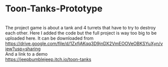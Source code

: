 # Toon-Tanks-Prototype
<br>The project game is about a tank and 4 turrets that have to try to destroy each other. Here I added the code but the full project is way too big to be uploaded here. It can be downloaded from<br>
https://drive.google.com/file/d/1ZxfjAKqq3D9jnDX2VmEOOVeOBKSYuXyn/view?usp=sharing
<br>And a link to a demo<br>
https://jeepbumblejeep.itch.io/toon-tanks
